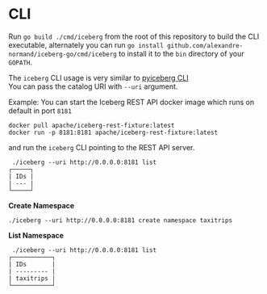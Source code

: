 <!--
  ~ Licensed to the Apache Software Foundation (ASF) under one
  ~ or more contributor license agreements.  See the NOTICE file
  ~ distributed with this work for additional information
  ~ regarding copyright ownership.  The ASF licenses this file
  ~ to you under the Apache License, Version 2.0 (the
  ~ "License"); you may not use this file except in compliance
  ~ with the License.  You may obtain a copy of the License at
  ~
  ~   http://www.apache.org/licenses/LICENSE-2.0
  ~
  ~ Unless required by applicable law or agreed to in writing,
  ~ software distributed under the License is distributed on an
  ~ "AS IS" BASIS, WITHOUT WARRANTIES OR CONDITIONS OF ANY
  ~ KIND, either express or implied.  See the License for the
  ~ specific language governing permissions and limitations
  ~ under the License.
-->

# CLI

Run `go build ./cmd/iceberg` from the root of this repository to build the CLI executable, alternately you can run `go install github.com/alexandre-normand/iceberg-go/cmd/iceberg` to install it to the `bin` directory of your `GOPATH`.

The `iceberg` CLI usage is very similar to [pyiceberg CLI](https://py.iceberg.apache.org/cli/) \
You can pass the catalog URI with `--uri` argument.

Example:
You can start the Iceberg REST API docker image which runs on default in port `8181`
```
docker pull apache/iceberg-rest-fixture:latest
docker run -p 8181:8181 apache/iceberg-rest-fixture:latest
```
and run the `iceberg` CLI pointing to the REST API server.

```
 ./iceberg --uri http://0.0.0.0:8181 list
┌─────┐
| IDs |
| --- |
└─────┘
```
**Create Namespace**
```
./iceberg --uri http://0.0.0.0:8181 create namespace taxitrips
```

**List Namespace**
```
 ./iceberg --uri http://0.0.0.0:8181 list
┌───────────┐
| IDs       |
| --------- |
| taxitrips |
└───────────┘


```
